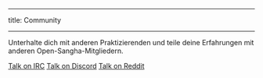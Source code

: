 * * *

title: Community

* * *

Unterhalte dich mit anderen Praktizierenden und teile deine Erfahrungen mit anderen Open-Sangha-Mitgliedern.

<a href="http://kiwiirc.com/client/irc.freenode.com/##meditation" class="btn btn-primary external-link no-image" target="_blank" rel="nofollow">Talk on IRC</a>
[Talk on Discord](https://discord.gg/Tyqd22a?classes=btn,btn-primary) [Talk on Reddit](https://www.reddit.com/r/OpenBuddhaDharma/?classes=btn,btn-primary)